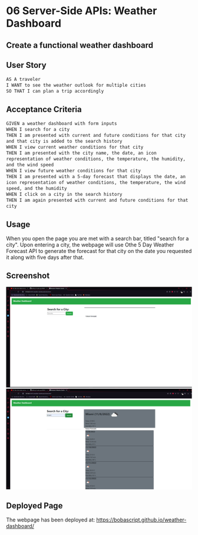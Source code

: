 # 06 Server-Side APIs: Weather Dashboard

## Create a functional weather dashboard

## User Story

```
AS A traveler
I WANT to see the weather outlook for multiple cities
SO THAT I can plan a trip accordingly
```

## Acceptance Criteria

```
GIVEN a weather dashboard with form inputs
WHEN I search for a city
THEN I am presented with current and future conditions for that city and that city is added to the search history
WHEN I view current weather conditions for that city
THEN I am presented with the city name, the date, an icon representation of weather conditions, the temperature, the humidity, and the wind speed
WHEN I view future weather conditions for that city
THEN I am presented with a 5-day forecast that displays the date, an icon representation of weather conditions, the temperature, the wind speed, and the humidity
WHEN I click on a city in the search history
THEN I am again presented with current and future conditions for that city
```
## Usage

When you open the page you are met with a search bar, titled "search for a city". Upon entering a city, the webpage will use Othe 5 Day Weather Forecast API to generate the forecast for that city on the date you requested it along with five days after that.

## Screenshot

![Weather Dashboard Screenshots](assets/images/weatherdashboard.png)
![Weather Dashboard Screenshots](assets/images/weatherdashboard2.png)
## Deployed Page

The webpage has been deployed at: https://bobascript.github.io/weather-dashboard/

